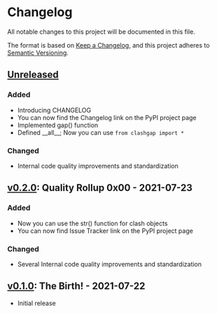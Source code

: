 # Changelog

All notable changes to this project will be documented in this file.

The format is based on [Keep a Changelog](https://keepachangelog.com/en/1.0.0/),
and this project adheres to [Semantic Versioning](https://semver.org/spec/v2.0.0.html).

## [Unreleased][]

### Added

- Introducing CHANGELOG
- You can now find the Changelog link on the PyPI project page
- Implemented gap() function
- Defined \_\_all\_\_; Now you can use `from clashgap import *`

### Changed

- Internal code quality improvements and standardization


## [v0.2.0][]: Quality Rollup 0x00 - 2021-07-23

### Added

- Now you can use the str() function for clash objects
- You can now find Issue Tracker link on the PyPI project page

### Changed

- Several Internal code quality improvements and standardization

## [v0.1.0][]: The Birth! - 2021-07-22

- Initial release

[unreleased]: https://github.com/NioGreek/Clashgap/compare/v0.2.0...HEAD
[v0.2.0]: https://github.com/NioGreek/Clashgap/compare/v0.1.0...v0.2.0
[v0.1.0]: https://github.com/NioGreek/Clashgap/releases/tag/v0.1.0
